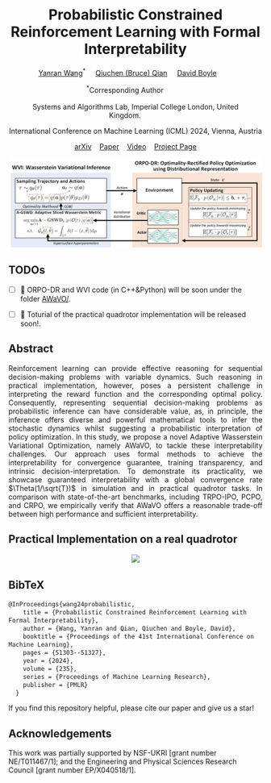 <h1 align="center">Probabilistic Constrained Reinforcement Learning with Formal Interpretability</h1>
<p align="center">
    <a href="https://alex-yanranwang.github.io/">Yanran Wang</a><sup>*</sup></span>&nbsp;&nbsp;&nbsp;&nbsp;
    <a href="https://bruceqqc.github.io/">Qiuchen (Bruce) Qian</a><sup></sup></span>&nbsp;&nbsp;&nbsp;&nbsp;
    <a href="https://profiles.imperial.ac.uk/david.boyle">David Boyle</a><sup></sup>&nbsp;&nbsp;&nbsp;&nbsp;&nbsp;&nbsp;&nbsp;&nbsp;
</p>

<p align="center">
    <sup>*</sup>Corresponding Author&emsp;&emsp;&emsp;
</p>

<p align="center">
    <sup></sup>Systems and Algorithms Lab, Imperial College London, United Kingdom.&emsp;&emsp;&emsp;
</p>

<p align="center">
    International Conference on Machine Learning (ICML) 2024, Vienna, Austria
</p>

<p align="center">
    <a href="https://arxiv.org/abs/2307.07084">arXiv</a> &nbsp;&nbsp;
    <a href="https://proceedings.mlr.press/v235/wang24bf.html">Paper</a> &nbsp;&nbsp;
    <a href="https://www.youtube.com/watch?v=Auatih9Kxbw">Video</a> &nbsp;&nbsp;
    <a href="https://alex-yanranwang.github.io/AWaVO.html">Project Page</a>
</p>

<p align="center">
  <img src="docs/adaptive_sliding.jpg">
</p>

## TODOs
- [ ] 📣 ORPO-DR and WVI code (in C++&Python) will be soon under the folder [AWaVO/](AWaVO/).
- [ ] 📣 Toturial of the practical quadrotor implementation will be released soon!.


## Abstract
<p align="justify">Reinforcement learning can provide effective reasoning for sequential decision-making problems with variable dynamics. Such reasoning in practical implementation, however, poses a persistent challenge in interpreting the reward function and the corresponding optimal policy. Consequently, representing sequential decision-making problems as probabilistic inference can have considerable value, as, in principle, the inference offers diverse and powerful mathematical tools to infer the stochastic dynamics whilst suggesting a probabilistic interpretation of policy optimization. In this study, we propose a novel Adaptive Wasserstein Variational Optimization, namely AWaVO, to tackle these interpretability challenges. Our approach uses formal methods to achieve the interpretability for convergence guarantee, training transparency, and intrinsic decision-interpretation. To demonstrate its practicality, we showcase guaranteed interpretability with a global convergence rate $\Theta(1/\sqrt{T})$ in simulation and in practical quadrotor tasks. In comparison with state-of-the-art benchmarks, including TRPO-IPO, PCPO, and CRPO, we empirically verify that AWaVO offers a reasonable trade-off between high performance and sufficient interpretability.</p>

## Practical Implementation on a real quadrotor
<p align="center">
  <img src="docs/shortDemo.gif" >
</p>


## BibTeX
<div class="container is-max-desktop content">
<pre><code>@InProceedings{wang24probabilistic,
    title = {Probabilistic Constrained Reinforcement Learning with Formal Interpretability},
    author = {Wang, Yanran and Qian, Qiuchen and Boyle, David},
    booktitle = {Proceedings of the 41st International Conference on Machine Learning},
    pages = {51303--51327},
    year = {2024},
    volume = {235},
    series = {Proceedings of Machine Learning Research},
    publisher = {PMLR}
  }</code></pre>
</div>
If you find this repository helpful, please cite our paper and give us a star!

## Acknowledgements
<div class="container is-max-desktop content">
    This work was partially supported by NSF-UKRI [grant number NE/T011467/1]; and the Engineering and Physical Sciences Research Council [grant number EP/X040518/1].
  </div>
